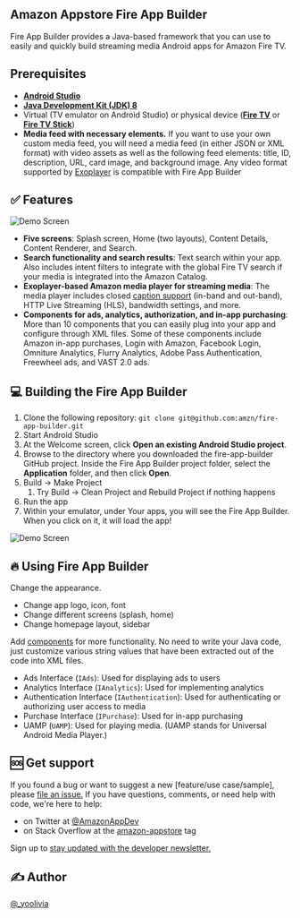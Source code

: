 ## Amazon Appstore Fire App Builder 

Fire App Builder provides a Java-based framework that you can use to easily and quickly build streaming media Android apps for Amazon Fire TV.


## Prerequisites

* [**Android Studio**](http://developer.android.com/sdk/index.html)
* [**Java Development Kit (JDK) 8**](http://www.oracle.com/technetwork/java/javase/downloads/jdk8-downloads-2133151.html)
* Virtual (TV emulator on Android Studio) or physical device ([**Fire TV**](https://www.amazon.com/firetv) or [**Fire TV Stick**](https://www.amazon.com/firetvstick))
* **Media feed with necessary elements.** If you want to use your own custom media feed, you will need a media feed (in either JSON or XML format) with video assets as well as the following feed elements: title, ID, description, URL, card image, and background image. Any video format supported by [Exoplayer](https://google.github.io/ExoPlayer/supported-formats.html) is compatible with Fire App Builder



## ✅ Features

![Demo Screen](../assets/fire-app-splash.jpg?raw=true)
* **Five screens**: Splash screen, Home (two layouts), Content Details, Content Renderer, and Search.
* **Search functionality and search results**: Text search within your app. Also includes intent filters to integrate with the global Fire TV search if your media is integrated into the Amazon Catalog.
* **Exoplayer-based Amazon media player for streaming media**: The media player includes closed [caption support](https://developer.amazon.com/docs/fire-app-builder/caption-support.html) (in-band and out-band), HTTP Live Streaming (HLS), bandwidth settings, and more.
* **Components for ads, analytics, authorization, and in-app purchasing**: More than 10 components that you can easily plug into your app and configure through XML files. Some of these components include Amazon in-app purchases, Login with Amazon, Facebook Login, Omniture Analytics, Flurry Analytics, Adobe Pass Authentication, Freewheel ads, and VAST 2.0 ads.



## 💻 Building the Fire App Builder

1. Clone the following repository:
    `git clone git@github.com:amzn/fire-app-builder.git`
2. Start Android Studio
3. At the Welcome screen, click **Open an existing Android Studio project**.
4. Browse to the directory where you downloaded the fire-app-builder GitHub project. Inside the Fire App Builder project folder, select the **Application** folder, and then click **Open**.
5. Build → Make Project
    1. Try Build → Clean Project and Rebuild Project if nothing happens
6. Run the app 
7. Within your emulator, under Your apps, you will see the Fire App Builder. When you click on it, it will load the app!     

![Demo Screen](../assets/fire-app-builder.gif?raw=true)

## 🔥 Using Fire App Builder

Change the appearance.

* Change app logo, icon, font
* Change different screens (splash, home)
* Change homepage layout, sidebar


Add [components](https://developer.amazon.com/docs/fire-app-builder/interfaces-and-components.html) for more functionality.  No need to write your Java code, just customize various string values that have been extracted out of the code into XML files.

* Ads Interface (`IAds`): Used for displaying ads to users
* Analytics Interface (`IAnalytics`): Used for implementing analytics
* Authentication Interface (`IAuthentication`): Used for authenticating or authorizing user access to media
* Purchase Interface (`IPurchase`): Used for in-app purchasing
* UAMP (`UAMP`): Used for playing media. (UAMP stands for Universal Android Media Player.)




## 🆘 Get support

If you found a bug or want to suggest a new [feature/use case/sample], please [file an issue.](https://github.com/amzn/fire-app-builder/issues)
If you have questions, comments, or need help with code, we're here to help:

* on Twitter at [@AmazonAppDev](https://twitter.com/AmazonAppDev)
* on Stack Overflow at the [amazon-appstore](https://stackoverflow.com/questions/tagged/amazon-appstore) tag

Sign up to [stay updated with the developer newsletter.](https://m.amazonappservices.com/subscribe-newsletter)

## ✍️ Author
[@_yoolivia](https://twitter.com/_yoolivia?)
